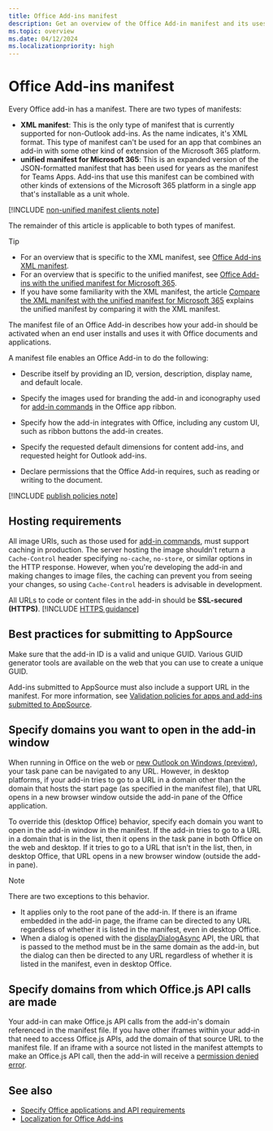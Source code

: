 ```yaml
---
title: Office Add-ins manifest
description: Get an overview of the Office Add-in manifest and its uses.
ms.topic: overview
ms.date: 04/12/2024
ms.localizationpriority: high
---
```


# Office Add-ins manifest

Every Office add-in has a manifest. There are two types of manifests:

- **XML manifest**: This is the only type of manifest that is currently supported for non-Outlook add-ins. As the name indicates, it's XML format. This type of manifest can't be used for an app that combines an add-in with some other kind of extension of the Microsoft 365 platform.
- **unified manifest for Microsoft 365**: This is an expanded version of the JSON-formatted manifest that has been used for years as the manifest for Teams Apps. Add-ins that use this manifest can be combined with other kinds of extensions of the Microsoft 365 platform in a single app that's installable as a unit whole.

[!INCLUDE [non-unified manifest clients note](../includes/non-unified-manifest-clients.md)]

The remainder of this article is applicable to both types of manifest. 

> [!TIP]
>
> - For an overview that is specific to the XML manifest, see [Office Add-ins XML manifest](xml-manifest-overview.md).
> - For an overview that is specific to the unified manifest, see [Office Add-ins with the unified manifest for Microsoft 365](unified-manifest-overview.md).
> - If you have some familiarity with the XML manifest, the article [Compare the XML manifest with the unified manifest for Microsoft 365](json-manifest-overview.md) explains the unified manifest by comparing it with the XML manifest.

The manifest file of an Office Add-in describes how your add-in should be activated when an end user installs and uses it with Office documents and applications.

A manifest file enables an Office Add-in to do the following:

- Describe itself by providing an ID, version, description, display name, and default locale.

- Specify the images used for branding the add-in and iconography used for [add-in commands](../design/add-in-commands.md) in the Office app ribbon.

- Specify how the add-in integrates with Office, including any custom UI, such as ribbon buttons the add-in creates.

- Specify the requested default dimensions for content add-ins, and requested height for Outlook add-ins.

- Declare permissions that the Office Add-in requires, such as reading or writing to the document.

[!INCLUDE [publish policies note](../includes/note-publish-policies.md)]

## Hosting requirements

All image URIs, such as those used for [add-in commands](../design/add-in-commands.md), must support caching in production. The server hosting the image shouldn't return a `Cache-Control` header specifying `no-cache`, `no-store`, or similar options in the HTTP response. However, when you're developing the add-in and making changes to image files, the caching can prevent you from seeing your changes, so using `Cache-Control` headers is advisable in development.

All URLs to code or content files in the add-in should be **SSL-secured (HTTPS)**. [!INCLUDE [HTTPS guidance](../includes/https-guidance.md)]

## Best practices for submitting to AppSource

Make sure that the add-in ID is a valid and unique GUID. Various GUID generator tools are available on the web that you can use to create a unique GUID.

Add-ins submitted to AppSource must also include a support URL in the manifest. For more information, see [Validation policies for apps and add-ins submitted to AppSource](/legal/marketplace/certification-policies).

## Specify domains you want to open in the add-in window

When running in Office on the web or [new Outlook on Windows (preview)](https://support.microsoft.com/office/656bb8d9-5a60-49b2-a98b-ba7822bc7627), your task pane can be navigated to any URL. However, in desktop platforms, if your add-in tries to go to a URL in a domain other than the domain that hosts the start page (as specified in the manifest file), that URL opens in a new browser window outside the add-in pane of the Office application.

To override this (desktop Office) behavior, specify each domain you want to open in the add-in window in the manifest. If the add-in tries to go to a URL in a domain that is in the list, then it opens in the task pane in both Office on the web and desktop. If it tries to go to a URL that isn't in the list, then, in desktop Office, that URL opens in a new browser window (outside the add-in pane).

> [!NOTE]
> There are two exceptions to this behavior.
>
> - It applies only to the root pane of the add-in. If there is an iframe embedded in the add-in page, the iframe can be directed to any URL regardless of whether it is listed in the manifest, even in desktop Office.
> - When a dialog is opened with the [displayDialogAsync](/javascript/api/office/office.ui?view=common-js&preserve-view=true#office-office-ui-displaydialogasync-member(1)) API, the URL that is passed to the method must be in the same domain as the add-in, but the dialog can then be directed to any URL regardless of whether it is listed in the manifest, even in desktop Office.

## Specify domains from which Office.js API calls are made

Your add-in can make Office.js API calls from the add-in's domain referenced in the manifest file. If you have other iframes within your add-in that need to access Office.js APIs, add the domain of that source URL to the manifest file. If an iframe with a source not listed in the manifest attempts to make an Office.js API call, then the add-in will receive a [permission denied error](../reference/javascript-api-for-office-error-codes.md).

## See also

- [Specify Office applications and API requirements](specify-office-hosts-and-api-requirements.md)
- [Localization for Office Add-ins](localization.md)
